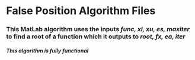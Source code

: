 # False Position Algorithm Files
### This MatLab algorithm uses the inputs *func, xl, xu, es, maxiter* to find a root of a function which it outputs to *root, fx, ea, iter* 
##### This algorithm is fully functional
